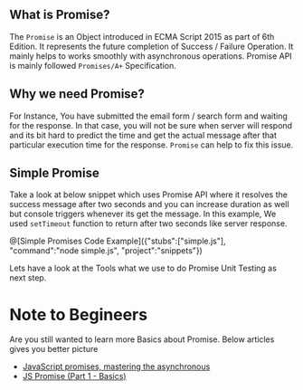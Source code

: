 ## What is Promise?
The `Promise` is an Object introduced in ECMA Script 2015 as part of 6th Edition. It represents the future completion of Success / Failure Operation. It mainly helps to works smoothly with asynchronous operations. Promise API is mainly followed `Promises/A+` Specification.

## Why we need Promise?
For Instance, You have submitted the email form / search form and waiting for the response. In that case, you will not be sure when server will respond and its bit hard to predict the time and get the actual message after that particular execution time for the response. `Promise` can help to fix this issue.

## Simple Promise
Take a look at below snippet which uses Promise API where it resolves the success message after two seconds and you can increase duration as well but console triggers whenever its get the message. In this example, We used `setTimeout` function to return after two seconds like server response. 

@[Simple Promises Code Example]({"stubs":["simple.js"], "command":"node simple.js", "project":"snippets"})

Lets have a look at the Tools what we use to do Promise Unit Testing as next step.

# Note to Begineers

Are you still wanted to learn more Basics about Promise. Below articles gives you better picture
- [JavaScript promises, mastering the asynchronous](https://tech.io/playgrounds/347/javascript-promises-mastering-the-asynchronous/what-is-asynchronous-in-javascript)  
- [JS Promise (Part 1 - Basics)](https://medium.com/@ramsunvtech/promises-of-promise-part-1-53f769245a53)